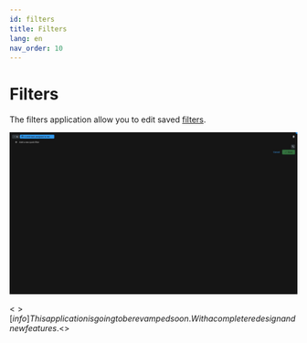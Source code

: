 ```yaml
---
id: filters
title: Filters
lang: en
nav_order: 10
---
```


# Filters

The filters application allow you to edit saved [filters](../items/filter.md).

![Filters](../../_medias/screenshots/filters.webp)

<$>[info]
This application is going to be revamped soon. With a complete redesign and new features.
<$>